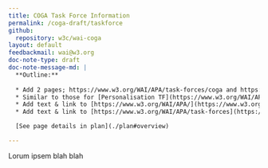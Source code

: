 ```yaml
---
title: COGA Task Force Information
permalink: /coga-draft/taskforce
github:
  repository: w3c/wai-coga
layout: default
feedbackmail: wai@w3.org
doc-note-type: draft
doc-note-message-md: |
  **Outline:**
  
  * Add 2 pages; https://www.w3.org/WAI/APA/task-forces/coga and https://www.w3.org/WAI/APA/task-forces/coga/work-staement
  * Similar to those for [Personalisation TF](https://www.w3.org/WAI/APA/task-forces/personalization) & [Personalisation Work Statement](https://www.w3.org/WAI/APA/task-forces/personalization/work-statement) but content based on old page
  * Add text & link to [https://www.w3.org/WAI/APA/](https://www.w3.org/WAI/APA/)
  * Add text & link to [https://www.w3.org/WAI/APA/task-forces](https://www.w3.org/WAI/APA/task-forces)

  [See page details in plan](./plan#overview)

---
```


Lorum ipsem blah blah